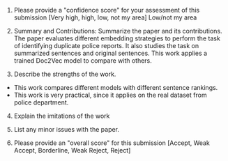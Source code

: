 1. Please provide a "confidence score" for your assessment of this submission [Very high, high, low, not my area]
Low/not my area

2. Summary and Contributions: Summarize the paper and its contributions.
The paper evaluates different embedding strategies to perform the task of identifying duplicate police reports. It also studies the task on summarized sentences and original sentences. This work applies a trained Doc2Vec model to compare with others.

3. Describe the strengths of the work.
* This work compares different models with different sentence rankings.
* This work is very practical, since it applies on the real dataset from police department.

4. Explain the imitations of the work



5. List any minor issues with the paper.




6. Please provide an "overall score" for this submission [Accept, Weak Accept, Borderline, Weak Reject, Reject]
